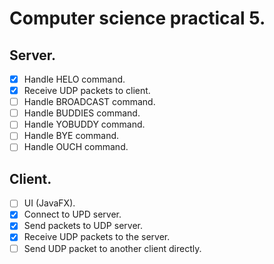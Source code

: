 # Computer science practical 5.

## Server.
 - [x] Handle HELO command.
 - [x] Receive UDP packets to client.
 - [ ] Handle BROADCAST command.
 - [ ] Handle BUDDIES command.
 - [ ] Handle YOBUDDY command.
 - [ ] Handle BYE command.
 - [ ] Handle OUCH command.

## Client.
 - [ ] UI (JavaFX).
 - [x] Connect to UPD server.
 - [x] Send packets to UDP server.
 - [x] Receive UDP packets to the server.
 - [ ] Send UDP packet to another client directly.
